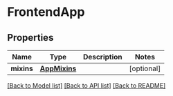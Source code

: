 # FrontendApp


## Properties
Name | Type | Description | Notes
------------ | ------------- | ------------- | -------------
**mixins** | [**AppMixins**](AppMixins.md) |  | [optional] 

[[Back to Model list]](../README.md#documentation-for-models) [[Back to API list]](../README.md#documentation-for-api-endpoints) [[Back to README]](../README.md)


